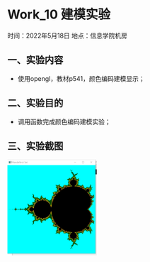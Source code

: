# Work_10  建模实验

时间：2022年5月18日
地点：信息学院机房


## 一、实验内容

* 使用opengl，教材p541，颜色编码建模显示；


## 二、实验目的

* 调用函数完成颜色编码建模实验；


## 三、实验截图
<img src="10_1.png" width="40%">